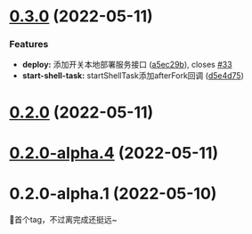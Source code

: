 

# [0.3.0](https://github.com/shadowfish07/VuePressAdmin-backend/compare/0.2.0...0.3.0) (2022-05-11)


### Features

* **deploy:** 添加开关本地部署服务接口 ([a5ec29b](https://github.com/shadowfish07/VuePressAdmin-backend/commit/a5ec29bc5c9dd9651ce75331fcc760c4dbb6bb2a)), closes [#33](https://github.com/shadowfish07/VuePressAdmin-backend/issues/33)
* **start-shell-task:** startShellTask添加afterFork回调 ([d5e4d75](https://github.com/shadowfish07/VuePressAdmin-backend/commit/d5e4d75ac1e43f20a0752dfb3324749aadec463c))

# [0.2.0](https://github.com/shadowfish07/VuePressAdmin-backend/compare/0.2.0-alpha.4...0.2.0) (2022-05-11)

# [0.2.0-alpha.4](https://github.com/shadowfish07/VuePressAdmin-backend/compare/0.2.0-alpha.1...0.2.0-alpha.4) (2022-05-11)

# 0.2.0-alpha.1 (2022-05-10)

🎇首个tag，不过离完成还挺远~